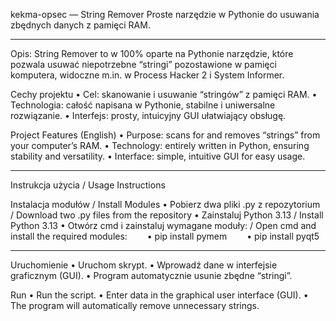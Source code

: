 kekma-opsec — String Remover
Proste narzędzie w Pythonie do usuwania zbędnych danych z pamięci RAM.

-------------------------------------------------------------------------------------------------------------------------------------------------------------------------------------------------------------------------------------------------------------------------------

Opis:
String Remover to w 100% oparte na Pythonie narzędzie, które pozwala usuwać niepotrzebne “stringi” pozostawione w pamięci komputera, widoczne m.in. w Process Hacker 2 i System Informer.

Cechy projektu
• Cel: skanowanie i usuwanie “stringów” z pamięci RAM.
• Technologia: całość napisana w Pythonie, stabilne i uniwersalne rozwiązanie.
• Interfejs: prosty, intuicyjny GUI ułatwiający obsługę.

Project Features (English)
• Purpose: scans for and removes “strings” from your computer’s RAM.
• Technology: entirely written in Python, ensuring stability and versatility.
• Interface: simple, intuitive GUI for easy usage.

-------------------------------------------------------------------------------------------------------------------------------------------------------------------------------------------------------------------------------------------------------------------------------

Instrukcja użycia / Usage Instructions

Instalacja modułów / Install Modules
• Pobierz dwa pliki .py z repozytorium / Download two .py files from the repository
• Zainstaluj Python 3.13 / Install Python 3.13
• Otwórz cmd i zainstaluj wymagane moduły: / Open cmd and install the required modules:
  • pip install pymem
  • pip install pyqt5
  
-------------------------------------------------------------------------------------------------------------------------------------------------------------------------------------------------------------------------------------------------------------------------------

Uruchomienie
• Uruchom skrypt.
• Wprowadź dane w interfejsie graficznym (GUI).
• Program automatycznie usunie zbędne “stringi”.

Run
• Run the script.
• Enter data in the graphical user interface (GUI).
• The program will automatically remove unnecessary strings.
